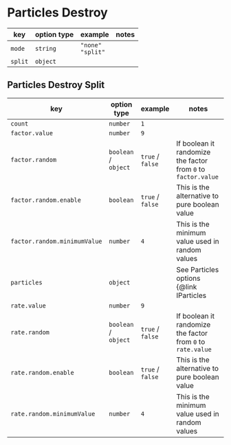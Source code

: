 # Particles Destroy

| key     | option type | example                 | notes |
| ------- | ----------- | ----------------------- | ----- |
| `mode`  | `string`    | `"none"`<br />`"split"` |       |
| `split` | `object`    |                         |       |

## Particles Destroy Split

| key                          | option type          | example          | notes                                                         |
| ---------------------------- | -------------------- | ---------------- | ------------------------------------------------------------- |
| `count`                      | `number`             | `1`              |                                                               |
| `factor.value`               | `number`             | `9`              |                                                               |
| `factor.random`              | `boolean` / `object` | `true` / `false` | If boolean it randomize the factor from `0` to `factor.value` |
| `factor.random.enable`       | `boolean`            | `true` / `false` | This is the alternative to pure boolean value                 |
| `factor.random.minimumValue` | `number`             | `4`              | This is the minimum value used in random values               |
| `particles`                  | `object`             |                  | See Particles options {@link IParticles | here}               |
| `rate.value`                 | `number`             | `9`              |                                                               |
| `rate.random`                | `boolean` / `object` | `true` / `false` | If boolean it randomize the factor from `0` to `rate.value`   |
| `rate.random.enable`         | `boolean`            | `true` / `false` | This is the alternative to pure boolean value                 |
| `rate.random.minimumValue`   | `number`             | `4`              | This is the minimum value used in random values               |
